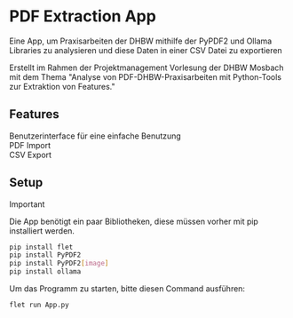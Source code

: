 # PDF Extraction App
Eine App, um Praxisarbeiten der DHBW mithilfe der PyPDF2 und Ollama Libraries zu analysieren und diese Daten in einer CSV Datei zu exportieren

Erstellt im Rahmen der Projektmanagement Vorlesung der DHBW Mosbach mit dem Thema "Analyse von PDF-DHBW-Praxisarbeiten mit Python-Tools zur Extraktion von Features."

## Features
Benutzerinterface für eine einfache Benutzung   
PDF Import  
CSV Export    

## Setup
> [!IMPORTANT]
> Die App benötigt ein paar Bibliotheken, diese müssen vorher mit pip installiert werden.

```bash
pip install flet
pip install PyPDF2
pip install PyPDF2[image]
pip install ollama
```

Um das Programm zu starten, bitte diesen Command ausführen:
```bash
flet run App.py
```